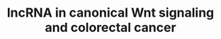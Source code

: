 ---
annotations:
- id: PW:0000612
  parent: disease pathway
  type: Pathway Ontology
  value: colorectal cancer pathway
- id: PW:0000013
  parent: disease pathway
  type: Pathway Ontology
  value: disease pathway
- id: PW:0000201
  parent: signaling pathway
  type: Pathway Ontology
  value: Wnt signaling, canonical pathway
- id: PW:0000201
  parent: signaling pathway
  type: Pathway Ontology
  value: Wnt signaling, canonical pathway
- id: PW:0000008
  parent: signaling pathway
  type: Pathway Ontology
  value: Wnt signaling pathway
- id: PW:0000605
  parent: disease pathway
  type: Pathway Ontology
  value: cancer pathway
- id: DOID:9256
  parent: disease of cellular proliferation
  type: Disease Ontology
  value: colorectal cancer
authors:
- Khanspers
- Fehrhart
- Eweitz
- Egonw
communities:
- CPTAC
- ExRNA
description: Long non-coding RNAs (lncRNAs) have emerged as significant players in
  colorectal cancer pathogenesis. This pathway represents a review of long non-coding
  RNA (LncRNA) involvement in canonical Wnt signaling as it relates to colorectal
  cancer.   The pathway is adapted from [https://www.ncbi.nlm.nih.gov/pmc/articles/PMC5618652/
  Shen et al] . Phosphorylation sites were added based on information from PhosphoSitePlus
  (R), www.phosphosite.org.
last-edited: 2023-10-07
ndex: 26389a97-8b6a-11eb-9e72-0ac135e8bacf
organisms:
- Homo sapiens
redirect_from:
- /index.php/Pathway:WP4258
- /instance/WP4258
- /instance/WP4258_r127462
revision: r127462
schema-jsonld:
- '@context': https://schema.org/
  '@id': https://wikipathways.github.io/pathways/WP4258.html
  '@type': Dataset
  creator:
    '@type': Organization
    name: WikiPathways
  description: Long non-coding RNAs (lncRNAs) have emerged as significant players
    in colorectal cancer pathogenesis. This pathway represents a review of long non-coding
    RNA (LncRNA) involvement in canonical Wnt signaling as it relates to colorectal
    cancer.   The pathway is adapted from [https://www.ncbi.nlm.nih.gov/pmc/articles/PMC5618652/
    Shen et al] . Phosphorylation sites were added based on information from PhosphoSitePlus
    (R), www.phosphosite.org.
  keywords:
  - APC
  - APC2
  - ATF3
  - AXIN1
  - AXIN2
  - CCND1
  - CCND2
  - CCND3
  - CDK6
  - CDK8
  - CER1
  - CHD8
  - CSNK1A1
  - CSNK1A1L
  - CSNK1E
  - CSNK2A1
  - CSNK2A2
  - CSNK2A3
  - CSNK2B
  - CTBP1
  - CTBP2
  - CTNNB1
  - CTNNBIP1
  - CXXC4
  - DKK1
  - DKK2
  - DKK4
  - DVL1
  - DVL2
  - DVL3
  - EZH2
  - FOSL1
  - FRAT1
  - FRAT2
  - FZD1
  - FZD10
  - FZD2
  - FZD3
  - FZD4
  - FZD5
  - FZD6
  - FZD7
  - FZD8
  - FZD9
  - GSK3B
  - H19
  - H2AFY2
  - HNRNPK
  - HNRNPU
  - JUN
  - KREM1
  - LEF1
  - LRP5
  - LRP6
  - MAP3K7
  - MIR16-1
  - MIR16-2
  - MIR34A
  - MYC
  - NKD1
  - NKD2
  - NLK
  - NOTUM
  - PLAU
  - PORCN
  - ROR1
  - ROR2
  - RUVBL1
  - RYK
  - SENP2
  - SERPINF1
  - SFRP1
  - SFRP2
  - SFRP4
  - SFRP5
  - SOST
  - SOX17
  - TCF3
  - TCF7
  - TCF7L1
  - TCF7L2
  - TFAP2A
  - WIF1
  - WNT1
  - WNT10A
  - WNT10B
  - WNT11
  - WNT16
  - WNT2
  - WNT2B
  - WNT3
  - WNT3A
  - WNT4
  - WNT5A
  - WNT5B
  - WNT6
  - WNT7A
  - WNT7B
  license: CC0
  name: lncRNA in canonical Wnt signaling and colorectal cancer
seo: CreativeWork
title: lncRNA in canonical Wnt signaling and colorectal cancer
wpid: WP4258
---